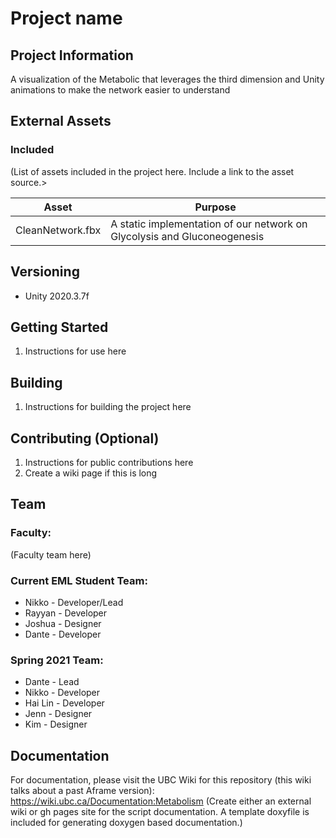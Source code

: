 # Project name
## Project Information
A visualization of the Metabolic that leverages the third dimension and Unity animations to make the network easier to understand

## External Assets

### Included
(List of assets included in the project here. Include a link to the asset source.>

| Asset | Purpose |
| ------ | ------ |
| CleanNetwork.fbx | A static implementation of our network on Glycolysis and Gluconeogenesis |

## Versioning

- Unity 2020.3.7f

## Getting Started

1. Instructions for use here

## Building

1. Instructions for building the project here

## Contributing (Optional) 

1. Instructions for public contributions here
2. Create a wiki page if this is long

## Team

### Faculty:
(Faculty team here)

### Current EML Student Team:

- Nikko - Developer/Lead
- Rayyan - Developer
- Joshua - Designer
- Dante - Developer

### Spring 2021 Team:
- Dante - Lead
- Nikko - Developer
- Hai Lin - Developer
- Jenn - Designer
- Kim - Designer

## Documentation
For documentation, please visit the UBC Wiki for this repository (this wiki talks about a past Aframe version): 
https://wiki.ubc.ca/Documentation:Metabolism
(Create either an external wiki or gh pages site for the script documentation. A template doxyfile is included for generating doxygen based documentation.)
